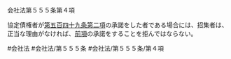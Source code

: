 会社法第５５５条第４項

協定債権者が[第五百四十九条第二項](会社法＿＿＿＿第５４９条第２項)の承諾をした者である場合には、招集者は、正当な理由がなければ、[前項](会社法＿＿＿＿第５５５条第３項)の承諾をすることを拒んではならない。

#会社法
#会社法/第５５５条
#会社法/第５５５条/第４項

